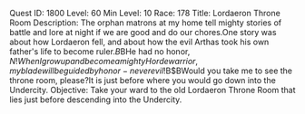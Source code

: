 Quest ID: 1800
Level: 60
Min Level: 10
Race: 178
Title: Lordaeron Throne Room
Description: The orphan matrons at my home tell mighty stories of battle and lore at night if we are good and do our chores.One story was about how Lordaeron fell, and about how the evil Arthas took his own father's life to become ruler.$B$BHe had no honor, $N!When I grow up and become a mighty Horde warrior, my blade will be guided by honor - never evil!$B$BWould you take me to see the throne room, please?It is just before where you would go down into the Undercity.
Objective: Take your ward to the old Lordaeron Throne Room that lies just before descending into the Undercity.

